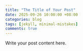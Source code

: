 ```yaml
---
title: "The Title of Your Post"
date: 2025-09-26 10:00:00 +08:00
categories: blog
tags: [jekyll, minimal-mistakes]
comments: true
---
```

Write your post content here.

